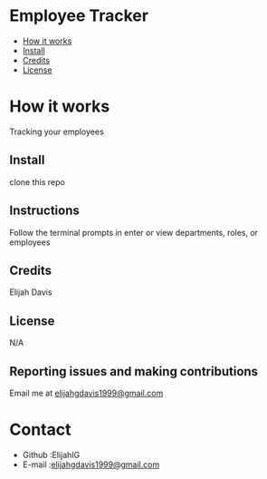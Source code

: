 # Employee Tracker

* [How it works](#work)
* [Install](#install)
* [Credits](#credits)
* [License](#license)
# How it works 
Tracking your employees 
## Install
clone this repo
## Instructions
Follow the terminal prompts in enter or view departments, roles, or employees
## Credits
Elijah Davis
## License 
N/A
## Reporting issues and making contributions 
Email me at elijahgdavis1999@gmail.com 
# Contact
* Github :ElijahIG
* E-mail :elijahgdavis1999@gmail.com
